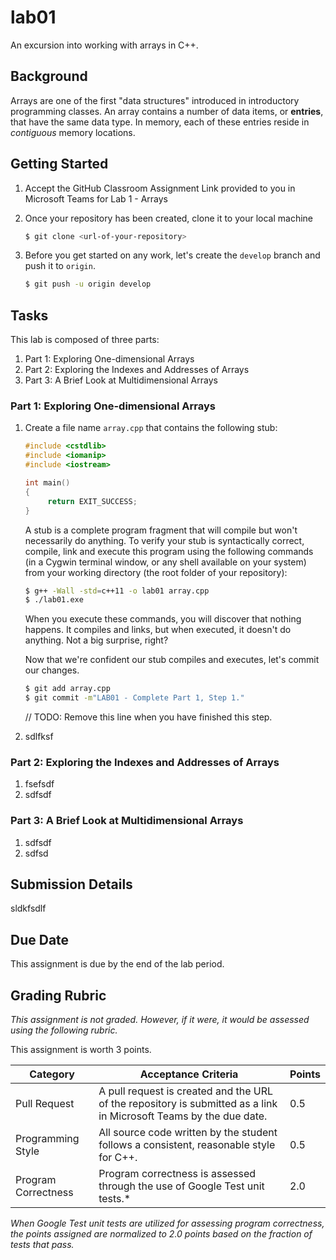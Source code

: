 # lab01

An excursion into working with arrays in C++.

## Background

Arrays are one of the first "data structures" introduced in introductory programming classes. An array contains a number of data items, or **entries**, that have the same data type. In memory, each of these entries reside in _contiguous_ memory locations.

## Getting Started

1. Accept the GitHub Classroom Assignment Link provided to you in Microsoft Teams for Lab 1 - Arrays
1. Once your repository has been created, clone it to your local machine

   ```bash
   $ git clone <url-of-your-repository>
   ```

1. Before you get started on any work, let's create the `develop` branch and push it to `origin`.

   ```bash
   $ git push -u origin develop
   ```

## Tasks

This lab is composed of three parts:

1. Part 1: Exploring One-dimensional Arrays
1. Part 2: Exploring the Indexes and Addresses of Arrays
1. Part 3: A Brief Look at Multidimensional Arrays

### Part 1: Exploring One-dimensional Arrays

1. Create a file name `array.cpp` that contains the following stub:

   ```c++
   #include <cstdlib>
   #include <iomanip>
   #include <iostream>

   int main()
   {
   		return EXIT_SUCCESS;
   }
   ```

   A stub is a complete program fragment that will compile but won't necessarily do anything. To verify your stub is syntactically correct, compile, link and execute this program using the following commands (in a Cygwin terminal window, or any shell available on your system) from your working directory (the root folder of your repository):

   ```bash
   $ g++ -Wall -std=c++11 -o lab01 array.cpp
   $ ./lab01.exe
   ```

   When you execute these commands, you will discover that nothing happens. It compiles and links, but when executed, it doesn't do anything. Not a big surprise, right?

   Now that we're confident our stub compiles and executes, let's commit our changes.

   ```bash
   $ git add array.cpp
   $ git commit -m"LAB01 - Complete Part 1, Step 1."
   ```

   // TODO: Remove this line when you have finished this step.

1. sdlfksf

### Part 2: Exploring the Indexes and Addresses of Arrays

1. fsefsdf
1. sdfsdf

### Part 3: A Brief Look at Multidimensional Arrays

1. sdfsdf
1. sdfsd

## Submission Details

sldkfsdlf

## Due Date

This assignment is due by the end of the lab period.

## Grading Rubric

_This assignment is not graded. However, if it were, it would be assessed using the following rubric._

This assignment is worth 3 points.

Category | Acceptance Criteria | Points
---------|---------------------|-------
Pull Request | A pull request is created and the URL of the repository is submitted as a link in Microsoft Teams by the due date. | 0.5
Programming Style | All source code written by the student follows a consistent, reasonable style for C++. | 0.5
Program Correctness | Program correctness is assessed through the use of Google Test unit tests.* | 2.0

_When Google Test unit tests are utilized for assessing program correctness, the points assigned are normalized to 2.0 points based on the fraction of tests that pass._